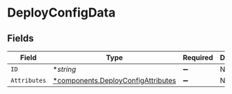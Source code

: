 # DeployConfigData


## Fields

| Field                                                                                   | Type                                                                                    | Required                                                                                | Description                                                                             |
| --------------------------------------------------------------------------------------- | --------------------------------------------------------------------------------------- | --------------------------------------------------------------------------------------- | --------------------------------------------------------------------------------------- |
| `ID`                                                                                    | **string*                                                                               | :heavy_minus_sign:                                                                      | N/A                                                                                     |
| `Attributes`                                                                            | [*components.DeployConfigAttributes](../../models/components/deployconfigattributes.md) | :heavy_minus_sign:                                                                      | N/A                                                                                     |